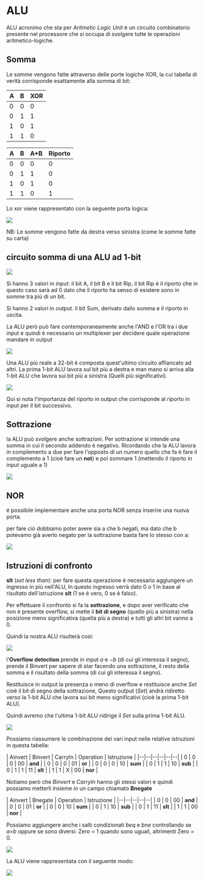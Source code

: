 ﻿# ALU

ALU acronimo che sta per *Aritmetic Logic Unit* è un circuito combinatorio presente nel processore che si occupa di svolgere tutte le operazioni aritmetico-logiche.

## Somma

Le somme vengono fatte attraverso delle porte logiche XOR, la cui tabella di verità corrisponde esattamente alla somma di bit:

| A | B | XOR |
|--|--|--|
| 0 | 0 | 0 |
| 0 | 1 | 1 |
| 1 | 0 | 1 |
| 1 | 1 | 0 |

| A | B | A+B | Riporto |
|--|--|--|--|
| 0 | 0 | 0 | 0 |
| 0 | 1 | 1 | 0 |
| 1 | 0 | 1 | 0 |
| 1 | 1 | 0 | 1 |

Lo xor viene rappresentato con la seguente porta logica:

![](https://i.ibb.co/LZVLPX2/xor.png)

NB: Le somme vengono fatte da destra verso sinistra (come le somme fatte su carta)

## circuito somma di una ALU ad 1-bit

![](https://i.ibb.co/PWsQSZT/1bitalu.png)

Si hanno 3 valori in input: il bit A, il bit B e il bit Rip, il bit Rip è il riporto che in questo caso sarà ad 0 dato che il riporto ha senso di esistere sono in somme tra più di un bit.

Si hanno 2 valori in output. il bit Sum, derivato dallo somma e il riporto in uscita.

La ALU però può fare contemporaneamente anche l'AND e l'OR tra i due input e quindi è necessario un multiplexer per decidere quale operazione mandare in output

![](https://i.ibb.co/NsP7N8r/alugrande.png)

Una ALU più reale a 32-bit è composta quest'ultimo circuito affiancato ad altri. La prima 1-bit ALU lavora sul bit più a destra e man mano si arriva alla 1-bit ALU che lavora sui bit più a sinistra (Quelli più significativi). 

![](https://i.ibb.co/KyCwcL3/32alu.png)

Qui si nota l'importanza del riporto in output che corrisponde al riporto in input per il bit successivo.

## Sottrazione

la ALU può svolgere anche sottrazioni. Per sottrazione si intende una somma in cui il secondo addendo è negativo. Ricordando che la ALU lavora in complemento a due per fare l'opposto di un numero quello che fa è fare il complemento a 1 (cioè fare un **not**) e poi sommare 1 (mettendo il riporto in input uguale a 1)

![](https://i.ibb.co/Jv7Wr32/alusub.png)

## NOR

é possibile implementare anche una porta NOR senza inserire una nuova porta.

per fare ciò dobbiamo poter avere sia a che b negati, ma dato che b potevamo già averlo negato per la sottrazione basta fare lo stesso con a:

![](https://i.ibb.co/4Z8CWtF/noralu.png)



## Istruzioni di confronto

**slt** (*set less than*): per fare questa operazione è necessario aggiungere un ingresso in più nell'ALU, In questo ingresso verrà dato 0 o 1 in base al risultato dell'istruzione **slt** (1 se è vero, 0 se è falso).

Per effettuare il confronto si fa la **sottrazione**, e dopo aver verificato che non è presente overflow, si mette il **bit di segno** (quello più a sinistra) nella posizione meno significativa (quella più a destra) e tutti gli altri bit vanno a 0.

Quindi la nostra ALU risulterà così:

![](https://i.ibb.co/5F2KCvq/alugrande.png)

l'**Overflow detection** prende in input $a$ e $-b$ (di cui gli interessa il segno), prende il Binvert per sapere di star facendo una sottrazione, il resto della somma e il risultato della somma (di cui gli interessa il segno).

Restituisce in output la presenza o meno di overflow e restituisce anche *Set* cioè il bit di segno della sottrazione, Questo output (*Set*) andrà ridiretto verso la 1-bit ALU che lavora sui bit meno significativi (cioè la prima 1-bit ALU).

Quindi avremo che l'ultima 1-bit ALU ridirige il *Set* sulla prima 1-bit ALU.

![](https://i.ibb.co/BzvTvY4/alucomplessiva.png)

Possiamo riassumere le combinazione dei vari input nelle relative istruzioni in questa tabella:

| Ainvert | Binvert | CarryIn | Operation | Istruzione |
|--|--|--|--|--|--|
| 0 | 0 | 0 | 00 | **and** |
| 0 | 0 | 0 | 01 | **or** |
| 0 | 0 | 0 | 10 | **sum** |
| 0 | 1 | 1 | 10 | **sub** |
| 0 | 1 | 1 | 11 | **slt** |
| 1 | 1 | X | 00 | **nor** |

Notiamo però che *Binvert* e *CarryIn* hanno gli stessi valori e quindi possiamo metterli insieme in un campo chiamato **Bnegate**

| Ainvert | Bnegate | Operation | Istruzione |
|--|--|--|--|--|
| 0 | 0 | 00 | **and** |
| 0 | 0 | 01 | **or** |
| 0 | 0 | 10 | **sum** |
| 0 | 1 | 10 | **sub** |
| 0 | 1 | 11 | **slt** |
| 1 | 1 | 00 | **nor** |

Possiamo aggiungere anche i salti condizionati *beq* e *bne* controllando se *a=b* oppure se sono diversi: Zero = 1 quando sono uguali, altrimenti Zero = 0.

![](https://i.ibb.co/84gQ8CS/alufinale.png)

La ALU viene rappresentata con il seguente modo:

![](https://i.ibb.co/RBhKJmL/alu-normale.png)


